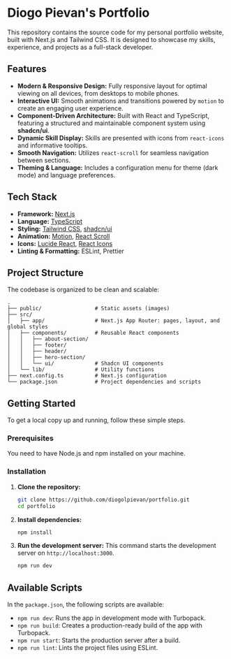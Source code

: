 # Diogo Pievan's Portfolio

This repository contains the source code for my personal portfolio website, built with Next.js and Tailwind CSS. It is designed to showcase my skills, experience, and projects as a full-stack developer.

## Features

*   **Modern & Responsive Design:** Fully responsive layout for optimal viewing on all devices, from desktops to mobile phones.
*   **Interactive UI:** Smooth animations and transitions powered by `motion` to create an engaging user experience.
*   **Component-Driven Architecture:** Built with React and TypeScript, featuring a structured and maintainable component system using **shadcn/ui**.
*   **Dynamic Skill Display:** Skills are presented with icons from `react-icons` and informative tooltips.
*   **Smooth Navigation:** Utilizes `react-scroll` for seamless navigation between sections.
*   **Theming & Language:** Includes a configuration menu for theme (dark mode) and language preferences.

## Tech Stack

*   **Framework:** [Next.js](https://nextjs.org/)
*   **Language:** [TypeScript](https://www.typescriptlang.org/)
*   **Styling:** [Tailwind CSS](https://tailwindcss.com/), [shadcn/ui](https://ui.shadcn.com/)
*   **Animation:** [Motion](https://motion.dev/), [React Scroll](https://github.com/fmor/react-scroll)
*   **Icons:** [Lucide React](https://lucide.dev/), [React Icons](https://react-icons.github.io/react-icons/)
*   **Linting & Formatting:** ESLint, Prettier

## Project Structure

The codebase is organized to be clean and scalable:

```
.
├── public/                 # Static assets (images)
├── src/
│   ├── app/                # Next.js App Router: pages, layout, and global styles
│   ├── components/         # Reusable React components
│   │   ├── about-section/
│   │   ├── footer/
│   │   ├── header/
│   │   ├── hero-section/
│   │   └── ui/             # Shadcn UI components
│   └── lib/                # Utility functions
├── next.config.ts          # Next.js configuration
└── package.json            # Project dependencies and scripts
```

## Getting Started

To get a local copy up and running, follow these simple steps.

### Prerequisites

You need to have Node.js and npm installed on your machine.

### Installation

1.  **Clone the repository:**
    ```bash
    git clone https://github.com/diogolpievan/portfolio.git
    cd portfolio
    ```

2.  **Install dependencies:**
    ```bash
    npm install
    ```

3.  **Run the development server:**
    This command starts the development server on `http://localhost:3000`.
    ```bash
    npm run dev
    ```

## Available Scripts

In the `package.json`, the following scripts are available:

*   `npm run dev`: Runs the app in development mode with Turbopack.
*   `npm run build`: Creates a production-ready build of the app with Turbopack.
*   `npm run start`: Starts the production server after a build.
*   `npm run lint`: Lints the project files using ESLint.
